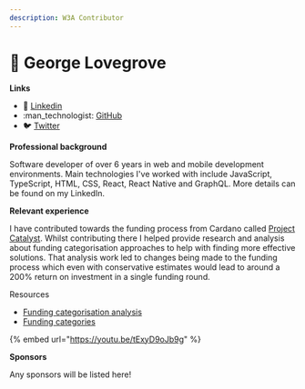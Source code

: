 ```yaml
---
description: W3A Contributor
---
```


# 🧑 George Lovegrove

**Links**

* :briefcase: [Linkedin](https://www.linkedin.com/in/georgelovegrove/)
* :man\_technologist: [GitHub](https://github.com/lovegrovegeorge)
* :bird: [Twitter](https://twitter.com/lovegrovegeo)



**Professional background**

Software developer of over 6 years in web and mobile development environments. Main technologies I've worked with include JavaScript, TypeScript, HTML, CSS, React, React Native and GraphQL. More details can be found on my LinkedIn.



**Relevant experience**

I have contributed towards the funding process from Cardano called [Project Catalyst](https://projectcatalyst.io/). Whilst contributing there I helped provide research and analysis about funding categorisation approaches to help with finding more effective solutions. That analysis work led to changes being made to the funding process which even with conservative estimates would lead to around a 200% return on investment in a single funding round.



Resources

* [Funding categorisation analysis](https://docs.catalystcontributors.org/funding-categorisation-analysis/)
* [Funding categories](../approach/shared-learning-approach.md)

{% embed url="https://youtu.be/tExyD9oJb9g" %}

**Sponsors**

Any sponsors will be listed here!
